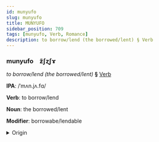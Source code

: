```yaml
---
id: munyufo
slug: munyufo
title: MUNYUFO
sidebar_position: 709
tags: [munyufo, Verb, Romance]
description: to borrow/lend (the borrowed/lent) § Verb
---
```


### munyufo&emsp;<span kind="abugida">ƶ̃ʃɀʃɤ</span>

*to borrow/lend (the borrowed/lent)* **§** [Verb](../../tags/Verb)

**IPA**: /ˈmʌn.jʌ.fɑ/

**Verb**: to borrow/lend

**Noun**: the borrowed/lent

**Modifier**: borrowabe/lendable

<details>
    <summary>Origin</summary>
    Catalan, Balearic manllevar [məɲ.ʎəˈva]<br/>
    <em>Romance Language Family</em>
</details>